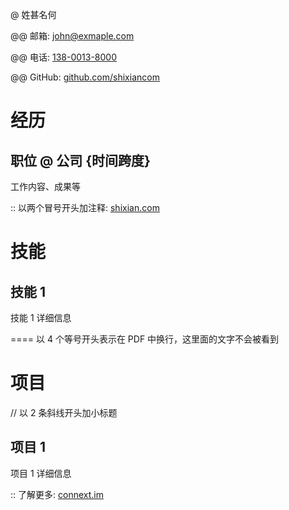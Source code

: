 @ 姓甚名何

@@ 邮箱: [john@exmaple.com](mailto:john@exmaple.com)

@@ 电话: [138-0013-8000](tel://13800138000)

@@ GitHub: [github.com/shixiancom](https://github.com/shixiancom)

# 经历

## 职位 @ 公司 {时间跨度}

工作内容、成果等

:: 以两个冒号开头加注释: [shixian.com](http://shixian.com)

# 技能

## 技能 1

技能 1 详细信息

==== 以 4 个等号开头表示在 PDF 中换行，这里面的文字不会被看到

# 项目

// 以 2 条斜线开头加小标题

## 项目 1

项目 1 详细信息

:: 了解更多: [connext.im](http://connext.im/)